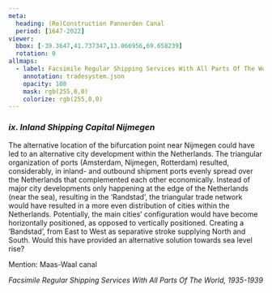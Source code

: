 ```yaml
---
meta:
  heading: (Re)Construction Pannerden Canal
  period: [1647-2022]
viewer:
  bbox: [-39.3647,41.737347,13.066956,69.658239]
  rotation: 0
allmaps:
  - label: Facsimile Regular Shipping Services With All Parts Of The World, 1935-1939
    annotation: tradesystem.json
    opacity: 100
    mask: rgb(255,0,0)
    colorize: rgb(255,0,0)
---
```


### _ix.    Inland Shipping Capital Nijmegen_

The alternative location of the bifurcation point near Nijmegen could have led to an alternative city development within the Netherlands. The triangular organization of ports (Amsterdam, Nijmegen, Rotterdam) resulted, considerably, in inland- and outbound shipment ports evenly spread over the Netherlands that complemented each other economically. 
Instead of major city developments only happening at the edge of the Netherlands (near the sea), resulting in the ‘Randstad’, the triangular trade network would have resulted in a more even distribution of cities within the Netherlands. Potentially, the main cities’ configuration would have become horizontally positioned, as opposed to vertically positioned. Creating a ‘Bandstad’, from East to West as separative stroke supplying North and South. Would this have provided an alternative solution towards sea level rise?

Mention: Maas-Waal canal

_Facsimile Regular Shipping Services With All Parts Of The World, 1935-1939_
